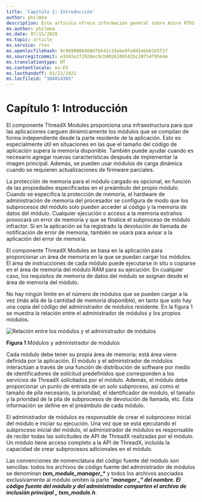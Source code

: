 ```yaml
---
title: 'Capítulo 1: Introducción'
author: philmea
description: Este artículo ofrece información general sobre Azure RTOS ThreadX Modules.
ms.author: philmea
ms.date: 07/15/2020
ms.topic: article
ms.service: rtos
ms.openlocfilehash: 0c9698086468d7bb41c33ebe9fa9d1ebb61b5f1f
ms.sourcegitcommit: e3d42e1f2920ec9cb002634b542bc20754f9544e
ms.translationtype: HT
ms.contentlocale: es-ES
ms.lasthandoff: 03/22/2021
ms.locfileid: "104814385"
---
```

# <a name="chapter-1-overview"></a>Capítulo 1: Introducción

El componente ThreadX Modules proporciona una infraestructura para que las aplicaciones carguen dinámicamente los módulos que se compilan de forma independiente desde la parte residente de la aplicación. Esto es especialmente útil en situaciones en las que el tamaño del código de aplicación supera la memoria disponible. También puede ayudar cuando es necesario agregar nuevas características después de implementar la imagen principal. Además, se pueden usar módulos de carga dinámica cuando se requieren actualizaciones de firmware parciales.

La protección de memoria para el módulo cargado es opcional, en función de las propiedades especificadas en el preámbulo del propio módulo. Cuando se especifica la protección de memoria, el hardware de administración de memoria del procesador se configura de modo que los subprocesos del módulo solo pueden acceder al código y la memoria de datos del módulo. Cualquier ejecución o acceso a la memoria extraños provocará un error de memoria y que se finalice el subproceso de módulo infractor. Si en la aplicación se ha registrado la devolución de llamada de notificación de error de memoria, también se usará para avisar a la aplicación del error de memoria.

El componente ThreadX Modules se basa en la aplicación para proporcionar un área de memoria en la que se puedan cargar los módulos. El área de instrucciones de cada módulo puede ejecutarse in situ o copiarse en el área de memoria del módulo RAM para su ejecución. En cualquier caso, los requisitos de memoria de datos del módulo se asignan desde el área de memoria del módulo.

No hay ningún límite en el número de módulos que se pueden cargar a la vez (más allá de la cantidad de memoria disponible), en tanto que solo hay una copia del código del administrador de módulos residente. En la figura 1 se muestra la relación entre el administrador de módulos y los propios módulos.

![Relación entre los módulos y el administrador de módulos](media/image2.png)

**Figura 1** Módulos y administrador de módulos

Cada módulo debe tener su propia área de memoria; está área viene definida por la aplicación. El módulo y el administrador de módulos interactúan a través de una función de distribución de software por medio de identificadores de solicitud predefinidos que corresponden a los servicios de ThreadX solicitados por el módulo. Además, el módulo debe proporcionar un punto de entrada de un solo subproceso, así como el tamaño de pila necesario, la prioridad, el identificador de módulo, el tamaño y la prioridad de la pila de subprocesos de devolución de llamada, etc. Esta información se define en el preámbulo de cada módulo.

El administrador de módulos es responsable de crear el subproceso inicial del módulo e iniciar su ejecución. Una vez que se está ejecutando el subproceso inicial del módulo, el administrador de módulos es responsable de recibir todas las solicitudes de API de ThreadX realizadas por el módulo. Un módulo tiene acceso completo a la API de ThreadX, incluida la capacidad de crear subprocesos adicionales en el módulo.  
  
Las convenciones de nomenclatura del código fuente del módulo son sencillas: todos los archivos de código fuente del administrador de módulos se denominan ***txm_module_manager_\****  y todos los archivos asociados exclusivamente al módulo omiten la parte "**_manager_ *_" del nombre. El código fuente del módulo y del administrador comparten el archivo de inclusión principal _* _txm_module.h_**.

